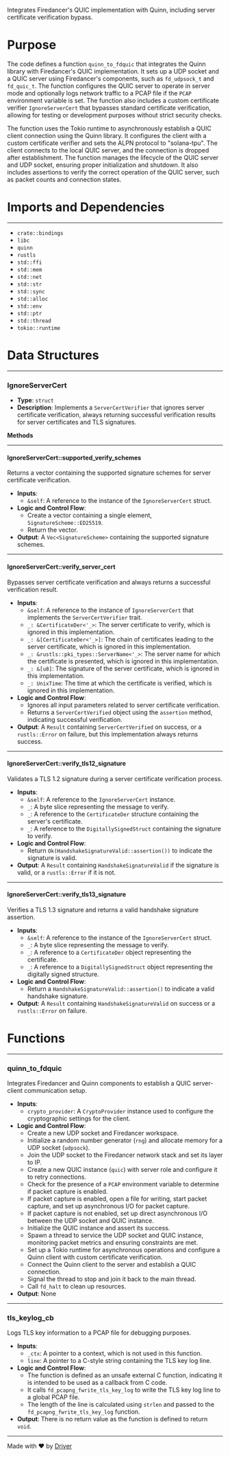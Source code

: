 <!--------------------------------------------------------------------------------->
<!-- IMPORTANT: This file is auto-generated by Driver (https://driver.ai). -------->
<!-- Manual edits may be overwritten on future commits. --------------------------->
<!--------------------------------------------------------------------------------->

Integrates Firedancer's QUIC implementation with Quinn, including server certificate verification bypass.

# Purpose
The code defines a function `quinn_to_fdquic` that integrates the Quinn library with Firedancer's QUIC implementation. It sets up a UDP socket and a QUIC server using Firedancer's components, such as `fd_udpsock_t` and `fd_quic_t`. The function configures the QUIC server to operate in server mode and optionally logs network traffic to a PCAP file if the `PCAP` environment variable is set. The function also includes a custom certificate verifier `IgnoreServerCert` that bypasses standard certificate verification, allowing for testing or development purposes without strict security checks.

The function uses the Tokio runtime to asynchronously establish a QUIC client connection using the Quinn library. It configures the client with a custom certificate verifier and sets the ALPN protocol to "solana-tpu". The client connects to the local QUIC server, and the connection is dropped after establishment. The function manages the lifecycle of the QUIC server and UDP socket, ensuring proper initialization and shutdown. It also includes assertions to verify the correct operation of the QUIC server, such as packet counts and connection states.
# Imports and Dependencies

---
- `crate::bindings`
- `libc`
- `quinn`
- `rustls`
- `std::ffi`
- `std::mem`
- `std::net`
- `std::str`
- `std::sync`
- `std::alloc`
- `std::env`
- `std::ptr`
- `std::thread`
- `tokio::runtime`


# Data Structures

---
### IgnoreServerCert
- **Type**: `struct`
- **Description**: Implements a `ServerCertVerifier` that ignores server certificate verification, always returning successful verification results for server certificates and TLS signatures.

**Methods**

---
#### IgnoreServerCert::supported\_verify\_schemes
Returns a vector containing the supported signature schemes for server certificate verification.
- **Inputs**:
    - `&self`: A reference to the instance of the `IgnoreServerCert` struct.
- **Logic and Control Flow**:
    - Create a vector containing a single element, `SignatureScheme::ED25519`.
    - Return the vector.
- **Output**: A `Vec<SignatureScheme>` containing the supported signature schemes.


---
#### IgnoreServerCert::verify\_server\_cert
Bypasses server certificate verification and always returns a successful verification result.
- **Inputs**:
    - `&self`: A reference to the instance of `IgnoreServerCert` that implements the `ServerCertVerifier` trait.
    - `_: &CertificateDer<'_>`: The server certificate to verify, which is ignored in this implementation.
    - `_: &[CertificateDer<'_>]`: The chain of certificates leading to the server certificate, which is ignored in this implementation.
    - `_: &rustls::pki_types::ServerName<'_>`: The server name for which the certificate is presented, which is ignored in this implementation.
    - `_: &[u8]`: The signature of the server certificate, which is ignored in this implementation.
    - `_: UnixTime`: The time at which the certificate is verified, which is ignored in this implementation.
- **Logic and Control Flow**:
    - Ignores all input parameters related to server certificate verification.
    - Returns a `ServerCertVerified` object using the `assertion` method, indicating successful verification.
- **Output**: A `Result` containing `ServerCertVerified` on success, or a `rustls::Error` on failure, but this implementation always returns success.


---
#### IgnoreServerCert::verify\_tls12\_signature
Validates a TLS 1.2 signature during a server certificate verification process.
- **Inputs**:
    - `&self`: A reference to the `IgnoreServerCert` instance.
    - `_`: A byte slice representing the message to verify.
    - `_`: A reference to the `CertificateDer` structure containing the server's certificate.
    - `_`: A reference to the `DigitallySignedStruct` containing the signature to verify.
- **Logic and Control Flow**:
    - Return `Ok(HandshakeSignatureValid::assertion())` to indicate the signature is valid.
- **Output**: A `Result` containing `HandshakeSignatureValid` if the signature is valid, or a `rustls::Error` if it is not.


---
#### IgnoreServerCert::verify\_tls13\_signature
Verifies a TLS 1.3 signature and returns a valid handshake signature assertion.
- **Inputs**:
    - `&self`: A reference to the instance of the `IgnoreServerCert` struct.
    - `_`: A byte slice representing the message to verify.
    - `_`: A reference to a `CertificateDer` object representing the certificate.
    - `_`: A reference to a `DigitallySignedStruct` object representing the digitally signed structure.
- **Logic and Control Flow**:
    - Return a `HandshakeSignatureValid::assertion()` to indicate a valid handshake signature.
- **Output**: A `Result` containing `HandshakeSignatureValid` on success or a `rustls::Error` on failure.



# Functions

---
### quinn\_to\_fdquic
Integrates Firedancer and Quinn components to establish a QUIC server-client communication setup.
- **Inputs**:
    - `crypto_provider`: A `CryptoProvider` instance used to configure the cryptographic settings for the client.
- **Logic and Control Flow**:
    - Create a new UDP socket and Firedancer workspace.
    - Initialize a random number generator (`rng`) and allocate memory for a UDP socket (`udpsock`).
    - Join the UDP socket to the Firedancer network stack and set its layer to IP.
    - Create a new QUIC instance (`quic`) with server role and configure it to retry connections.
    - Check for the presence of a `PCAP` environment variable to determine if packet capture is enabled.
    - If packet capture is enabled, open a file for writing, start packet capture, and set up asynchronous I/O for packet capture.
    - If packet capture is not enabled, set up direct asynchronous I/O between the UDP socket and QUIC instance.
    - Initialize the QUIC instance and assert its success.
    - Spawn a thread to service the UDP socket and QUIC instance, monitoring packet metrics and ensuring constraints are met.
    - Set up a Tokio runtime for asynchronous operations and configure a Quinn client with custom certificate verification.
    - Connect the Quinn client to the server and establish a QUIC connection.
    - Signal the thread to stop and join it back to the main thread.
    - Call `fd_halt` to clean up resources.
- **Output**: None


---
### tls\_keylog\_cb
Logs TLS key information to a PCAP file for debugging purposes.
- **Inputs**:
    - `_ctx`: A pointer to a context, which is not used in this function.
    - `line`: A pointer to a C-style string containing the TLS key log line.
- **Logic and Control Flow**:
    - The function is defined as an unsafe external C function, indicating it is intended to be used as a callback from C code.
    - It calls `fd_pcapng_fwrite_tls_key_log` to write the TLS key log line to a global PCAP file.
    - The length of the line is calculated using `strlen` and passed to the `fd_pcapng_fwrite_tls_key_log` function.
- **Output**: There is no return value as the function is defined to return `void`.



---
Made with ❤️ by [Driver](https://www.driver.ai/)